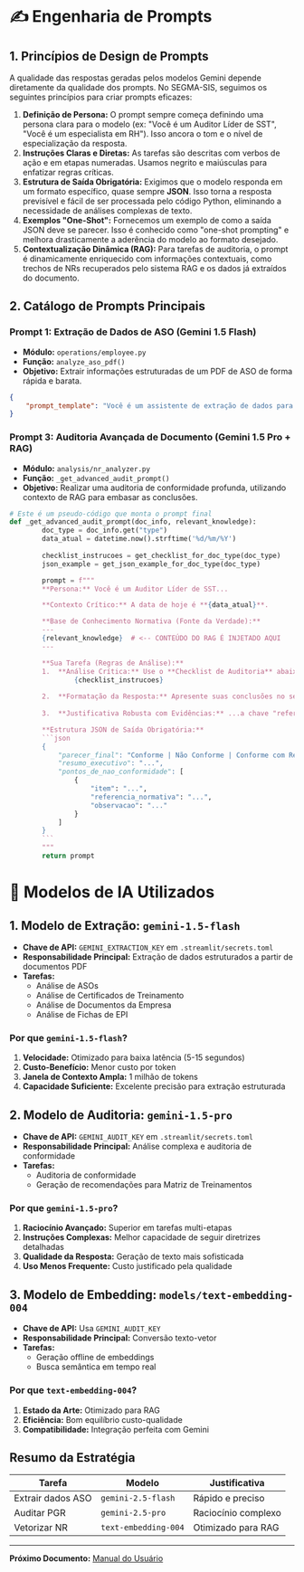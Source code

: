 # ✍️ Engenharia de Prompts

## 1. Princípios de Design de Prompts

A qualidade das respostas geradas pelos modelos Gemini depende diretamente da qualidade dos prompts. No SEGMA-SIS, seguimos os seguintes princípios para criar prompts eficazes:

1. **Definição de Persona:** O prompt sempre começa definindo uma persona clara para o modelo (ex: "Você é um Auditor Líder de SST", "Você é um especialista em RH"). Isso ancora o tom e o nível de especialização da resposta.
2. **Instruções Claras e Diretas:** As tarefas são descritas com verbos de ação e em etapas numeradas. Usamos negrito e maiúsculas para enfatizar regras críticas.
3. **Estrutura de Saída Obrigatória:** Exigimos que o modelo responda em um formato específico, quase sempre **JSON**. Isso torna a resposta previsível e fácil de ser processada pelo código Python, eliminando a necessidade de análises complexas de texto.
4. **Exemplos "One-Shot":** Fornecemos um exemplo de como a saída JSON deve se parecer. Isso é conhecido como "one-shot prompting" e melhora drasticamente a aderência do modelo ao formato desejado.
5. **Contextualização Dinâmica (RAG):** Para tarefas de auditoria, o prompt é dinamicamente enriquecido com informações contextuais, como trechos de NRs recuperados pelo sistema RAG e os dados já extraídos do documento.

## 2. Catálogo de Prompts Principais

### Prompt 1: Extração de Dados de ASO (Gemini 1.5 Flash)

- **Módulo:** `operations/employee.py`
- **Função:** `analyze_aso_pdf()`
- **Objetivo:** Extrair informações estruturadas de um PDF de ASO de forma rápida e barata.

```json
{
    "prompt_template": "Você é um assistente de extração de dados para documentos de Saúde e Segurança do Trabalho. Sua tarefa é analisar o ASO em PDF e extrair as informações abaixo.\nREGRAS OBRIGATÓRIAS:\n1. Responda APENAS com um bloco de código JSON válido. Não inclua a palavra 'json' ou qualquer outro texto antes ou depois do bloco JSON.\n2. Para todas as chaves de data, use ESTRITAMENTE o formato DD/MM/AAAA.\n3. Se uma informação não for encontrada de forma clara e inequívoca, o valor da chave correspondente no JSON deve ser null.\n4. IMPORTANTE: Os valores das chaves no JSON NÃO DEVEM conter o nome da chave. ERRADO: \"cargo\": \"Cargo: Operador\" CORRETO: \"cargo\": \"Operador\"\nJSON a ser preenchido:\n\n{\n  \"data_aso\": \"A data de emissão ou realização do exame clínico. Formato: DD/MM/AAAA.\",\n  \"vencimento_aso\": \"A data de vencimento explícita no ASO, se houver. Formato: DD/MM/AAAA.\",\n  \"riscos\": \"Uma string contendo os riscos ocupacionais listados, separados por vírgula.\",\n  \"cargo\": \"O cargo ou função do trabalhador.\",\n  \"tipo_aso\": \"O tipo de exame. Identifique como um dos seguintes: 'Admissional', 'Periódico', 'Demissional', 'Mudança de Risco', 'Retorno ao Trabalho', 'Monitoramento Pontual'.\"\n}\n"
}
```

### Prompt 3: Auditoria Avançada de Documento (Gemini 1.5 Pro + RAG)

- **Módulo:** `analysis/nr_analyzer.py`
- **Função:** `_get_advanced_audit_prompt()`
- **Objetivo:** Realizar uma auditoria de conformidade profunda, utilizando contexto de RAG para embasar as conclusões.

```python
# Este é um pseudo-código que monta o prompt final
def _get_advanced_audit_prompt(doc_info, relevant_knowledge):
        doc_type = doc_info.get("type")
        data_atual = datetime.now().strftime('%d/%m/%Y')
        
        checklist_instrucoes = get_checklist_for_doc_type(doc_type)
        json_example = get_json_example_for_doc_type(doc_type)

        prompt = f"""
        **Persona:** Você é um Auditor Líder de SST...

        **Contexto Crítico:** A data de hoje é **{data_atual}**.

        **Base de Conhecimento Normativa (Fonte da Verdade):**
        ---
        {relevant_knowledge}  # <-- CONTEÚDO DO RAG É INJETADO AQUI
        ---

        **Sua Tarefa (Regras de Análise):**
        1.  **Análise Crítica:** Use o **Checklist de Auditoria** abaixo...
                {checklist_instrucoes}
        
        2.  **Formatação da Resposta:** Apresente suas conclusões no seguinte formato JSON ESTRITO.
        
        3.  **Justificativa Robusta com Evidências:** ...a chave "referencia_normativa" DEVE ser preenchida com o item encontrado na **'Base de Conhecimento Normativa'**...

        **Estrutura JSON de Saída Obrigatória:**
        ```json
        {
            "parecer_final": "Conforme | Não Conforme | Conforme com Ressalvas",
            "resumo_executivo": "...",
            "pontos_de_nao_conformidade": [
                {
                    "item": "...",
                    "referencia_normativa": "...",
                    "observacao": "..."
                }
            ]
        }
        ```
        """
        return prompt
```

# 🤖 Modelos de IA Utilizados

## 1. Modelo de Extração: `gemini-1.5-flash`

- **Chave de API:** `GEMINI_EXTRACTION_KEY` em `.streamlit/secrets.toml`
- **Responsabilidade Principal:** Extração de dados estruturados a partir de documentos PDF
- **Tarefas:**
    - Análise de ASOs
    - Análise de Certificados de Treinamento
    - Análise de Documentos da Empresa
    - Análise de Fichas de EPI

### Por que `gemini-1.5-flash`?

1. **Velocidade:** Otimizado para baixa latência (5-15 segundos)
2. **Custo-Benefício:** Menor custo por token
3. **Janela de Contexto Ampla:** 1 milhão de tokens
4. **Capacidade Suficiente:** Excelente precisão para extração estruturada

## 2. Modelo de Auditoria: `gemini-1.5-pro`

- **Chave de API:** `GEMINI_AUDIT_KEY` em `.streamlit/secrets.toml`
- **Responsabilidade Principal:** Análise complexa e auditoria de conformidade
- **Tarefas:**
    - Auditoria de conformidade
    - Geração de recomendações para Matriz de Treinamentos

### Por que `gemini-1.5-pro`?

1. **Raciocínio Avançado:** Superior em tarefas multi-etapas
2. **Instruções Complexas:** Melhor capacidade de seguir diretrizes detalhadas
3. **Qualidade da Resposta:** Geração de texto mais sofisticada
4. **Uso Menos Frequente:** Custo justificado pela qualidade

## 3. Modelo de Embedding: `models/text-embedding-004`

- **Chave de API:** Usa `GEMINI_AUDIT_KEY`
- **Responsabilidade Principal:** Conversão texto-vetor
- **Tarefas:**
    - Geração offline de embeddings
    - Busca semântica em tempo real

### Por que `text-embedding-004`?

1. **Estado da Arte:** Otimizado para RAG
2. **Eficiência:** Bom equilíbrio custo-qualidade
3. **Compatibilidade:** Integração perfeita com Gemini

## Resumo da Estratégia

| Tarefa | Modelo | Justificativa |
|--------|--------|---------------|
| Extrair dados ASO | `gemini-2.5-flash` | Rápido e preciso |
| Auditar PGR | `gemini-2.5-pro` | Raciocínio complexo |
| Vetorizar NR | `text-embedding-004` | Otimizado para RAG |

---
**Próximo Documento:** [Manual do Usuário](./USER_MANUAL.md)
